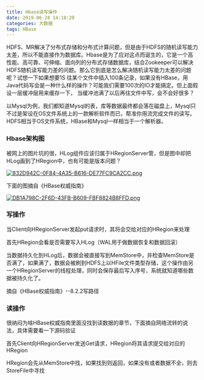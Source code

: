 ```yaml
---
title: Hbase读写操作
date: 2019-06-28 14:18:20
categories: 大数据
tags: HBase
---
```


HDFS、MR解决了分布式存储和分布式计算问题，但是由于HDFS的随机读写能力太差，所以不能直接作为数据库。Hbase是为了应对这点而诞生的，它是一个高性能、高可靠、可伸缩、面向列的分布式存储数据库，结合Zookeeper可以解决HDFS随机读写能力差的问题。那么它到底是怎么解决随机读写能力太差的问题呢？试想一下如果想要1S 往某个文件中插入100条记录，如果没有HBase，用Java代码写会是一种什么样的操作？可能我们需要100次的IO才能搞定。但上面假设一层缓冲层用来缓存一下， 当缓冲池满了以后再往文件中写，会不会好很多？

以Mysql为例，我们都知道Mysql的表，库等数据最终都会落在磁盘上，Mysql只不过是架设在OS文件系统上的一款解析软件而已，帮准你用流完成文件的读写。HDFS相当于OS文件系统，HBase和Mysql一样相当于一个解析器。

### Hbase架构图

被网上的图片坑的很，HLog组件应该归属于HRegionServer管，但是图中却把HLog画到了HRegion中，也有可能是版本问题？

[![832D942C-0F84-4A35-B616-DE77FC9CA2CC.png](https://i.loli.net/2019/06/28/5d16122ace33729145.png)](https://i.loli.net/2019/06/28/5d16122ace33729145.png)

下面的图摘自《HBase权威指南》

[![DB1A798C-2F6D-43FB-B609-FBF8824B8FFD.png](https://i.loli.net/2019/06/28/5d1612c8393c545109.png)](https://i.loli.net/2019/06/28/5d1612c8393c545109.png)

### 写操作

当Client向HRegionServer发起put请求时，其将会交给对应的HRegion来处理

首先HRegion会看是否需要写入HLog（WAL用于做数据恢复和数据回滚）

当数据持久化到HLog后，数据会被直接写到MemStore中，并检查MemStore是否满了，如果满了，数据会被刷到HDFS上以HFile文件类型存储，这个操作由另一个HRegionServer的线程处理，同时会保存最后写入序号，系统就知道哪些数据被持久化了。

摘自《HBase权威指南》--8.2.2写路径

### 读操作 

很纳闷为啥HBase权威指南里面没找到读数据的章节，下面摘自网络流转的说法，具体需要看一下源码验证

首先Client向HRegionServer发送Get请求，HRegion将其请求提交给对应的HRegion

HRegion会先从MemStore中找，如果找到则返回，如果没有或者数据不全，则去StoreFile中寻找